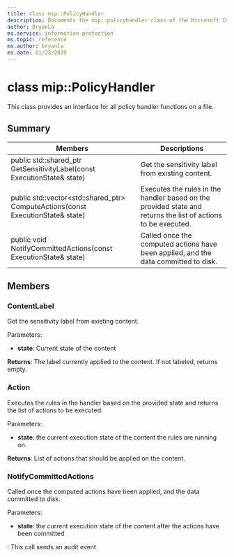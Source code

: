 ```yaml
---
title: class mip::PolicyHandler 
description: Documents the mip::policyhandler class of the Microsoft Information Protection (MIP) SDK.
author: BryanLa
ms.service: information-protection
ms.topic: reference
ms.author: bryanla
ms.date: 01/23/2019
---
```


# class mip::PolicyHandler 
This class provides an interface for all policy handler functions on a file.
  
## Summary
 Members                        | Descriptions                                
--------------------------------|---------------------------------------------
public std::shared_ptr<ContentLabel> GetSensitivityLabel(const ExecutionState& state)  |  Get the sensitivity label from existing content.
public std::vector<std::shared_ptr<Action>> ComputeActions(const ExecutionState& state)  |  Executes the rules in the handler based on the provided state and returns the list of actions to be executed.
public void NotifyCommittedActions(const ExecutionState& state)  |  Called once the computed actions have been applied, and the data committed to disk.
  
## Members
  
### ContentLabel
Get the sensitivity label from existing content.

Parameters:  
* **state**: Current state of the content 



  
**Returns**: The label currently applied to the content. If not labeled, returns empty.
  
### Action
Executes the rules in the handler based on the provided state and returns the list of actions to be executed.

Parameters:  
* **state**: the current execution state of the content the rules are running on. 



  
**Returns**: List of actions that should be applied on the content.
  
### NotifyCommittedActions
Called once the computed actions have been applied, and the data committed to disk.

Parameters:  
* **state**: the current execution state of the content after the actions have been committed 


: This call sends an audit event